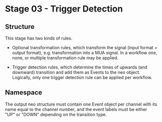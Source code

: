 # Stage 03 - Trigger Detection

## Structure
This stage has two kinds of rules.

* Optional transformation rules, which transform the signal (input format = output format), e.g. transformation into a MUA signal. In a workflow one, none, or multiple transformation rule may be applied.

* Trigger detection rules, which determine the times of upwards (and downward) transition and add them as Events to the neo object. Logically, only one trigger detection rule can be applied per workflow.

## Namespace
The output neo structure must contain one Event object per channel with its name equal to the channel number, and the event labels must be either "UP" or "DOWN" depending on the transition type.
